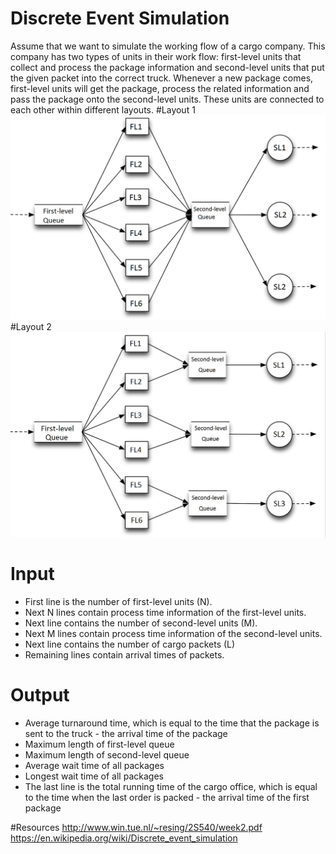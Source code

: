 # Discrete Event Simulation

Assume that we want to simulate the working flow of a cargo company. This company has two types
of units in their work flow: first-level units that collect and process the package information and
second-level units that put the given packet into the correct truck. Whenever a new package comes,
first-level units will get the package, process the related information and pass the package onto the
second-level units. These units are connected to each other within different layouts.
#Layout 1
![layout 1](/layout_pics/layout1.png)
#Layout 2
![layout 2](/layout_pics/layout2.png)

# Input
* First line is the number of first-level units (N).
* Next N lines contain process time information of the first-level units.
* Next line contains the number of second-level units (M).
* Next M lines contain process time information of the second-level units.
* Next line contains the number of cargo packets (L)
* Remaining lines contain arrival times of packets.


# Output
* Average turnaround time, which is equal to the time that the package is sent to the truck - the arrival time of the package
* Maximum length of first-level queue
* Maximum length of second-level queue
* Average wait time of all packages
* Longest wait time of all packages
* The last line is the total running time of the cargo office, which is equal to the time when the last order is packed - the arrival time of the first package

#Resources
http://www.win.tue.nl/~resing/2S540/week2.pdf <br />
https://en.wikipedia.org/wiki/Discrete_event_simulation
